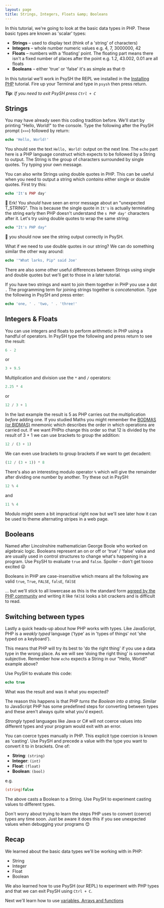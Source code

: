 ```yaml
---
layout: page
title: Strings, Integers, Floats &amp; Booleans
---
```


In this tutorial, we're going to look at the basic data types in PHP. These basic
types are known as 'scalar' types:
- **Strings** &ndash; used to display text (think of a 'string' of characters)
- **Integers** &ndash; whole number numeric values e.g. 4, 7, 3000000, 42
- **Floats** &ndash; numbers with a 'floating' point. The floating part means there
  isn't a fixed number of places after the point e.g. 1.2, 43.002, 0.01 are all floats
- **Booleans** &ndash; either 'true' or 'false' it's as simple as that 🤓

In this tutorial we'll work in PsySH the REPL we installed in the
[Installing PHP](/php/lesson0/tutorial.html) tutorial. Fire up your Terminal and type in
`psysh` then press return.

_**Tip**: If you need to exit PsySH press `Ctrl + C`_


## Strings
You may have already seen this coding tradition before. We'll start by printing "Hello, World!"
to the console. Type the following after the PsySH prompt (`>>>`) followed by return:

```php
echo 'Hello, World!'
```

You should see the text `Hello, World!` output on the next line. The `echo` part here is a PHP
language construct which expects to be followed by a String to output. The String is the group
of characters surrounded by single quotes. Try typing your own message.

You can also write Strings using double quotes in PHP. This can be useful when you need to
output a string which _contains_ either single or double quotes. First try this:

```php
echo 'It's PHP day'
```

🐞 Erk! You _should_ have seen an error message about an "unexpected T_STRING". This is because the single quote in `It's` is actually terminating the string early then PHP doesn't understand the `s PHP day'` characters after it. Let's try using double quotes to wrap the same string:


```php
echo "It's PHP day"
```

🎉 you should now see the string output correctly in PsySH.

What if we need to use double quotes in our string? We can do something similar the other way around:

```php
echo '"What larks, Pip" said Joe'
```

There are also some other useful differences between Strings using single and double quotes
but we'll get to those in a later tutorial.


If you have two strings and want to join them together in PHP you use a dot `.` 
The programming term for joining strings together is _concatenation_. Type the following in PsySH and press enter:

```php
echo 'one, ' . 'two, ' . 'three!'
```

## Integers &amp; Floats

You can use integers and floats to perform arithmetic in PHP using a handful of operators. In PsySH type the following
and press return to see the result:

```php
6 - 2
```

or

```php
3 + 9.5
```

Multiplication and division use the `*` and `/` operators:

```php
2.25 * 4
```

or

```php
12 / 3 + 1
```

In the last example the result is 5 as PHP carries out the multiplication _before_ adding one. If you studied Maths you might remember the [BODMAS (or BIDMAS)](https://en.wikipedia.org/wiki/Order_of_operations#Mnemonics) mnemonic which describes
the order in which operations are carried out. If we want PHPto change this order so that 12 is divided by the result of
3 + 1 we can use brackets to group the addition:

```php
12 / (3 + 1)
```

We can even use brackets to group brackets if we want to get decadent:

```php
(12 / (3 + 1)) * 8
```

There's also an interesting modulo operator `%` which will give the remainder after dividing one number by another.
Try these out in PsySH:

```php
12 % 4
```

and

```php
11 % 4
```

Modulo might seem a bit impractical right now but we'll see later how it can be used to theme alternating stripes
in a web page.

## Booleans

Named after Lincolnshire mathematician George Boole who worked on algebraic logic. Booleans represent an on or
off or 'true' / 'false' value and are usually used in control structures to change what's happening in a program.
Use PsySH to evaluate `true` and `false`. Spoiler &ndash; don't get toooo excited 😜

Booleans in PHP are case-insensitive which means all the following are valid `true`, `True`, `FALSE`, `falsE`, `fAlSE` 

&hellip; but we'll stick to all lowercase as this is the standard form [agreed by the PHP community](https://www.php-fig.org/psr/psr-12/)
and writing it like `fAlSE` looks a bit crackers and is difficult to read.

## Switching between types

Lastly a quick heads-up about how PHP works with types. Like JavaScript, PHP is a _weakly typed_ language
('type' as in 'types of things' not 'she typed on a keyboard').

This means that PHP will try its best to 'do the right thing' if you use a data type in the wrong place.
As we will see 'doing the right thing' is somewhat subjective. Remember how `echo` expects a String in
our "Hello, World!" example above? 

Use PsySH to evaluate this code:

```php
echo true
```

What was the result and was it what you expected?

The reason this happens is that PHP _turns the Boolean into a string_. Similar to JavaScript PHP has some
predefined steps for converting between types and these aren't always quite what you'd expect.

_Strongly_ typed languages like Java or C# will not coerce values into different types and your program would exit with an error.

You can coerce types manually in PHP. This explicit type coercion is known as 'casting'. Use PsySH and precede
a value with the type you want to convert it to in brackets. One of:
- **String**: `(string)`
- **Integer**: `(int)`
- **Float**: `(float)`
- **Boolean**: `(bool)`

e.g.

```php
(string)false
```

The above casts a Boolean to a String. Use PsySH to experiment casting values to different types.

Don't worry about trying to learn the steps PHP uses to convert (coerce) types any time soon. Just be aware it does this
if you see unexpected values when debugging your programs 😊

## Recap

We learned about the basic data types we'll be working with in PHP:

- String
- Integer
- Float
- Boolean

We also learned how to use PsySH (our REPL) to experiment with PHP types and that we can exit PsySH using `Ctrl + C`.

Next we'll learn how to use [variables, Arrays and functions](/php/lesson2/tutorial.html)
